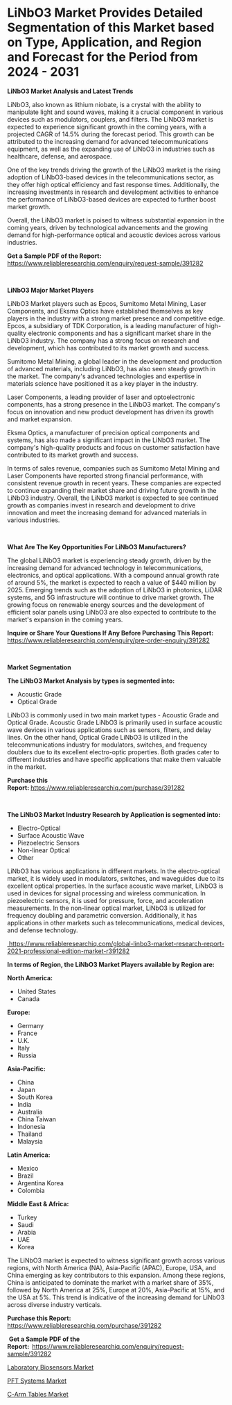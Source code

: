 <p><h1>LiNbO3 Market Provides Detailed Segmentation of this Market based on Type, Application, and Region and Forecast for the Period from 2024 - 2031</h1></p><p><strong>LiNbO3 Market Analysis and Latest Trends</strong></p>
<p><p>LiNbO3, also known as lithium niobate, is a crystal with the ability to manipulate light and sound waves, making it a crucial component in various devices such as modulators, couplers, and filters. The LiNbO3 market is expected to experience significant growth in the coming years, with a projected CAGR of 14.5% during the forecast period. This growth can be attributed to the increasing demand for advanced telecommunications equipment, as well as the expanding use of LiNbO3 in industries such as healthcare, defense, and aerospace.</p><p>One of the key trends driving the growth of the LiNbO3 market is the rising adoption of LiNbO3-based devices in the telecommunications sector, as they offer high optical efficiency and fast response times. Additionally, the increasing investments in research and development activities to enhance the performance of LiNbO3-based devices are expected to further boost market growth.</p><p>Overall, the LiNbO3 market is poised to witness substantial expansion in the coming years, driven by technological advancements and the growing demand for high-performance optical and acoustic devices across various industries.</p></p>
<p><strong>Get a Sample PDF of the Report:&nbsp;</strong> <a href="https://www.reliableresearchiq.com/enquiry/request-sample/391282">https://www.reliableresearchiq.com/enquiry/request-sample/391282</a></p>
<p>&nbsp;</p>
<p><strong>LiNbO3 Major Market Players</strong></p>
<p><p>LiNbO3 Market players such as Epcos, Sumitomo Metal Mining, Laser Components, and Eksma Optics have established themselves as key players in the industry with a strong market presence and competitive edge. Epcos, a subsidiary of TDK Corporation, is a leading manufacturer of high-quality electronic components and has a significant market share in the LiNbO3 industry. The company has a strong focus on research and development, which has contributed to its market growth and success.</p><p>Sumitomo Metal Mining, a global leader in the development and production of advanced materials, including LiNbO3, has also seen steady growth in the market. The company's advanced technologies and expertise in materials science have positioned it as a key player in the industry.</p><p>Laser Components, a leading provider of laser and optoelectronic components, has a strong presence in the LiNbO3 market. The company's focus on innovation and new product development has driven its growth and market expansion.</p><p>Eksma Optics, a manufacturer of precision optical components and systems, has also made a significant impact in the LiNbO3 market. The company's high-quality products and focus on customer satisfaction have contributed to its market growth and success.</p><p>In terms of sales revenue, companies such as Sumitomo Metal Mining and Laser Components have reported strong financial performance, with consistent revenue growth in recent years. These companies are expected to continue expanding their market share and driving future growth in the LiNbO3 industry. Overall, the LiNbO3 market is expected to see continued growth as companies invest in research and development to drive innovation and meet the increasing demand for advanced materials in various industries.</p></p>
<p>&nbsp;</p>
<p><strong>What Are The Key Opportunities For LiNbO3 Manufacturers?</strong></p>
<p><p>The global LiNbO3 market is experiencing steady growth, driven by the increasing demand for advanced technology in telecommunications, electronics, and optical applications. With a compound annual growth rate of around 5%, the market is expected to reach a value of $440 million by 2025. Emerging trends such as the adoption of LiNbO3 in photonics, LiDAR systems, and 5G infrastructure will continue to drive market growth. The growing focus on renewable energy sources and the development of efficient solar panels using LiNbO3 are also expected to contribute to the market's expansion in the coming years.</p></p>
<p><strong>Inquire or Share Your Questions If Any Before Purchasing This Report:</strong> <a href="https://www.reliableresearchiq.com/enquiry/pre-order-enquiry/391282">https://www.reliableresearchiq.com/enquiry/pre-order-enquiry/391282</a></p>
<p>&nbsp;</p>
<p><strong>Market Segmentation</strong></p>
<p><strong>The LiNbO3 Market Analysis by types is segmented into:</strong></p>
<p><ul><li>Acoustic Grade</li><li>Optical Grade</li></ul></p>
<p><p>LiNbO3 is commonly used in two main market types - Acoustic Grade and Optical Grade. Acoustic Grade LiNbO3 is primarily used in surface acoustic wave devices in various applications such as sensors, filters, and delay lines. On the other hand, Optical Grade LiNbO3 is utilized in the telecommunications industry for modulators, switches, and frequency doublers due to its excellent electro-optic properties. Both grades cater to different industries and have specific applications that make them valuable in the market.</p></p>
<p><strong>Purchase this Report:&nbsp;</strong><a href="https://www.reliableresearchiq.com/purchase/391282">https://www.reliableresearchiq.com/purchase/391282</a></p>
<p>&nbsp;</p>
<p><strong>The LiNbO3 Market Industry Research by Application is segmented into:</strong></p>
<p><ul><li>Electro-Optical</li><li>Surface Acoustic Wave</li><li>Piezoelectric Sensors</li><li>Non-linear Optical</li><li>Other</li></ul></p>
<p><p>LiNbO3 has various applications in different markets. In the electro-optical market, it is widely used in modulators, switches, and waveguides due to its excellent optical properties. In the surface acoustic wave market, LiNbO3 is used in devices for signal processing and wireless communication. In piezoelectric sensors, it is used for pressure, force, and acceleration measurements. In the non-linear optical market, LiNbO3 is utilized for frequency doubling and parametric conversion. Additionally, it has applications in other markets such as telecommunications, medical devices, and defense technology.</p></p>
<p><a href="https://www.reliableresearchiq.com/global-linbo3-market-research-report-2021-professional-edition-market-r391282">&nbsp;https://www.reliableresearchiq.com/global-linbo3-market-research-report-2021-professional-edition-market-r391282</a></p>
<p><strong>In terms of Region, the LiNbO3 Market Players available by Region are:</strong></p>
<p>
    <p> <strong> North America: </strong>
        <ul>
            <li>United States</li>
            <li>Canada</li>
        </ul>
        </p> 
    <p> <strong> Europe: </strong>
        <ul>
            <li>Germany</li>
            <li>France</li>
            <li>U.K.</li>
            <li>Italy</li>
            <li>Russia</li>
        </ul>
        </p> 
    <p> <strong> Asia-Pacific: </strong>
        <ul>
            <li>China</li>
            <li>Japan</li>
            <li>South Korea</li>
            <li>India</li>
            <li>Australia</li>
            <li>China Taiwan</li>
            <li>Indonesia</li>
            <li>Thailand</li>
            <li>Malaysia</li>
        </ul>
        </p> 
    <p> <strong> Latin America: </strong>
        <ul>
            <li>Mexico</li>
            <li>Brazil</li>
            <li>Argentina Korea</li>
            <li>Colombia</li>
        </ul>
        </p> 
    <p> <strong> Middle East & Africa: </strong>
        <ul>
            <li>Turkey</li>
            <li>Saudi</li>
            <li>Arabia</li>
            <li>UAE</li>
            <li>Korea</li>
        </ul>
    </p>
    </p>
<p><p>The LiNbO3 market is expected to witness significant growth across various regions, with North America (NA), Asia-Pacific (APAC), Europe, USA, and China emerging as key contributors to this expansion. Among these regions, China is anticipated to dominate the market with a market share of 35%, followed by North America at 25%, Europe at 20%, Asia-Pacific at 15%, and the USA at 5%. This trend is indicative of the increasing demand for LiNbO3 across diverse industry verticals.</p></p>
<p><strong>Purchase this Report: </strong><a href="https://www.reliableresearchiq.com/purchase/391282">https://www.reliableresearchiq.com/purchase/391282</a></p>
<p>&nbsp;<strong>Get a Sample PDF of the Report:&nbsp;&nbsp;</strong><a href="https://www.reliableresearchiq.com/enquiry/request-sample/391282">https://www.reliableresearchiq.com/enquiry/request-sample/391282</a></p>
<p><strong></strong></p>
<p><p><a href="https://github.com/michealerrygz/Market-Research-Report-List-1/blob/main/laboratory-biosensors-market.md">Laboratory Biosensors Market</a></p><p><a href="https://github.com/kairirfan6/Market-Research-Report-List-1/blob/main/pft-systems-market.md">PFT Systems Market</a></p><p><a href="https://github.com/nlnlwane1/Market-Research-Report-List-1/blob/main/c-arm-tables-market.md">C-Arm Tables Market</a></p></p>